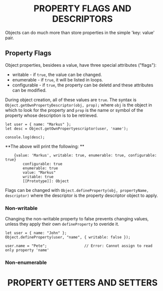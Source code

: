 <h1 align=center>PROPERTY FLAGS AND DESCRIPTORS</h1>

Objects can do much more than store properties in the simple 'key: value' pair. 

## Property Flags
Object properties, besidees a value, have three special attributes ("flags"):
- writable - if ```true```, the value can be changed.
- enumerable - if ```true```, it will be listed in loops.
- configurable - if ```true```, the property can be deletd and these attributes can be modified.

During object creation, all of these values are ```true```. The syntax is ```Object.getOwnPropertyDescriptor(obj, prop);``` where ```obj``` is the object in which to look for the property and ```prop``` is the name or symbol of the property whose description is to be retrieved.

    let user = { name: "Markus" };
    let desc = Object.getOwnPropertyescriptor(user, 'name');

    console.log(desc);     

**The above will print the following:  **
    
        {value: 'Markus', writable: true, enumerable: true, configurable: true}
            configurable: true
            enumerable: true
            value: "Markus"
            writable: true
            [[Prototype]]: Object

Flags can be changed with ```Object.defineProperty(obj, propertyName, descriptor)``` where the descriptor is the property descriptor object to apply. 

### Non-writable
Changing the non-writable property to false prevents changing values, unless they apply their own ```defineProperty``` to overide it.

    let user = { name: "John" };
    Object.defineProperty(user, "name", { writable: false });

    user.name = "Pete";                 // Error: Cannot assign to read only property 'name'

### Non-enumerable


<h1 align=center>PROPERTY GETTERS AND SETTERS</h1>
